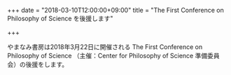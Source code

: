 +++
date = "2018-03-10T12:00:00+09:00"
title = "The First Conference on Philosophy of Science を後援します"

+++

やまなみ書房は2018年3月22日に開催される The First Conference on Philosophy of Science （主催：Center for Philosophy of Science 準備委員会）の後援をします。
